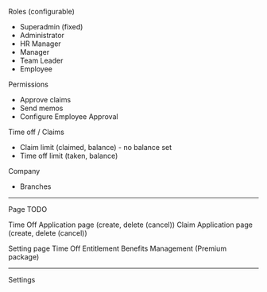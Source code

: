 Roles (configurable)
- Superadmin (fixed)
- Administrator
- HR Manager
- Manager
- Team Leader
- Employee

Permissions
- Approve claims
- Send memos
- Configure Employee Approval

Time off / Claims
- Claim limit (claimed, balance) - no balance set
- Time off limit (taken, balance)

Company
- Branches

----

Page TODO

Time Off Application page (create, delete (cancel))
Claim Application page (create, delete (cancel))

Setting page
Time Off Entitlement
Benefits Management (Premium package)

-----

Settings